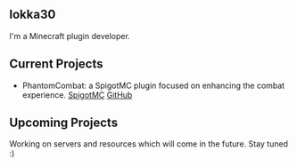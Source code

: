 ## lokka30
I'm a Minecraft plugin developer.

## Current Projects
- PhantomCombat: a SpigotMC plugin focused on enhancing the combat experience. [SpigotMC](https://www.spigotmc.org/resources/%E2%9A%94-phantomcombat-%E2%9A%94-enhance-your-combat-experience.74060/) [GitHub](https://github.com/lokka30/PhantomCombat)

## Upcoming Projects
Working on servers and resources which will come in the future. Stay tuned :)
